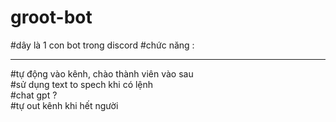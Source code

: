 # groot-bot
#dây là 1 con bot trong discord 
#chức năng :<hr>
#tự động vào kênh, chào thành viên vào sau<br>
#sử dụng text to spech khi có lệnh<br>
#chat gpt ?<br>
#tự out kênh khi hết người<br>
